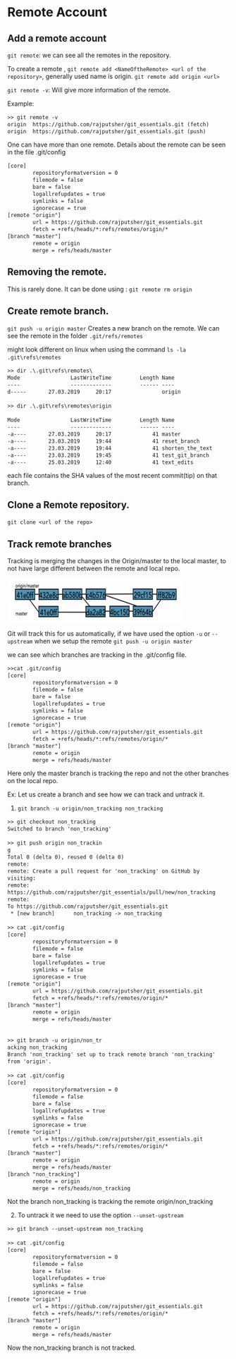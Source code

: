 # Remote Account

## Add a remote account

`git remote`: we can see all the remotes in the repository.

To create a remote , `git remote add <NameOftheRemote> <url of the repository>`, generally used name is origin. `git remote add origin <url>`

`git remote -v`: Will give more information of the remote. 

Example:
```
>> git remote -v
origin  https://github.com/rajputsher/git_essentials.git (fetch)
origin  https://github.com/rajputsher/git_essentials.git (push)
```

One can have more than one remote.  Details about the remote can be seen in the file .git/config

```
[core]
        repositoryformatversion = 0
        filemode = false
        bare = false
        logallrefupdates = true
        symlinks = false
        ignorecase = true
[remote "origin"]
        url = https://github.com/rajputsher/git_essentials.git
        fetch = +refs/heads/*:refs/remotes/origin/*
[branch "master"]
        remote = origin
        merge = refs/heads/master
```

## Removing the remote.

This is rarely done. It can be done using : `git remote rm origin`

## Create remote branch.

`git push -u origin master` Creates a new branch on the remote. We can see the remote in the folder `.git/refs/remotes` 

might look different on linux when using the command `ls -la .git\refs\remotes`

```
>> dir .\.git\refs\remotes\
Mode                LastWriteTime         Length Name
----                -------------         ------ ----
d-----       27.03.2019     20:17                origin

>> dir .\.git\refs\remotes\origin

Mode                LastWriteTime         Length Name
----                -------------         ------ ----
-a----       27.03.2019     20:17             41 master
-a----       23.03.2019     19:44             41 reset_branch
-a----       23.03.2019     19:44             41 shorten_the_text
-a----       23.03.2019     19:45             41 test_git_branch
-a----       25.03.2019     12:40             41 text_edits
```
each file contains the SHA values of the most recent commit(tip) on that branch.


## Clone a Remote repository.

`git clone <url of the repo>`

## Track remote branches

Tracking is merging the changes in the Origin/master to the local master, to not have large different between the remote and local repo.

<img src="images/1.png" width=400 height=100>

Git will track this for us automatically, if we have used the option `-u` or `--upstream` when we setup the remote `git push -u origin master`

we can see which branches are tracking in the .git/config file.

```
>>cat .git/config
[core]
        repositoryformatversion = 0
        filemode = false
        bare = false
        logallrefupdates = true
        symlinks = false
        ignorecase = true
[remote "origin"]
        url = https://github.com/rajputsher/git_essentials.git
        fetch = +refs/heads/*:refs/remotes/origin/*
[branch "master"]
        remote = origin
        merge = refs/heads/master
```

Here only the master branch is tracking the repo and not the other branches on the local repo.

Ex: 
Let us create a branch and see how we can track and untrack it.

1. `git branch -u origin/non_tracking non_tracking`
```
>> git checkout non_tracking
Switched to branch 'non_tracking'

>> git push origin non_trackin
g
Total 0 (delta 0), reused 0 (delta 0)
remote:
remote: Create a pull request for 'non_tracking' on GitHub by visiting:
remote:      https://github.com/rajputsher/git_essentials/pull/new/non_tracking
remote:
To https://github.com/rajputsher/git_essentials.git
 * [new branch]      non_tracking -> non_tracking

>> cat .git/config
[core]
        repositoryformatversion = 0
        filemode = false
        bare = false
        logallrefupdates = true
        symlinks = false
        ignorecase = true
[remote "origin"]
        url = https://github.com/rajputsher/git_essentials.git
        fetch = +refs/heads/*:refs/remotes/origin/*
[branch "master"]
        remote = origin
        merge = refs/heads/master


>> git branch -u origin/non_tr
acking non_tracking
Branch 'non_tracking' set up to track remote branch 'non_tracking' from 'origin'.

>> cat .git/config
[core]
        repositoryformatversion = 0
        filemode = false
        bare = false
        logallrefupdates = true
        symlinks = false
        ignorecase = true
[remote "origin"]
        url = https://github.com/rajputsher/git_essentials.git
        fetch = +refs/heads/*:refs/remotes/origin/*
[branch "master"]
        remote = origin
        merge = refs/heads/master
[branch "non_tracking"]
        remote = origin
        merge = refs/heads/non_tracking
```
Not the branch non_tracking is tracking the remote origin/non_tracking

2. To untrack it we need to use the option `--unset-upstream`

```
>> git branch --unset-upstream non_tracking

>> cat .git/config
[core]
        repositoryformatversion = 0
        filemode = false
        bare = false
        logallrefupdates = true
        symlinks = false
        ignorecase = true
[remote "origin"]
        url = https://github.com/rajputsher/git_essentials.git
        fetch = +refs/heads/*:refs/remotes/origin/*
[branch "master"]
        remote = origin
        merge = refs/heads/master
```
Now the non_tracking branch is not tracked.
